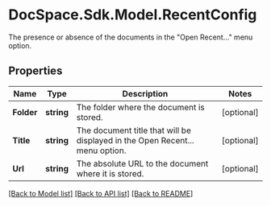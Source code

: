 # DocSpace.Sdk.Model.RecentConfig
The presence or absence of the documents in the \"Open Recent...\" menu option.

## Properties

Name | Type | Description | Notes
------------ | ------------- | ------------- | -------------
**Folder** | **string** | The folder where the document is stored. | [optional] 
**Title** | **string** | The document title that will be displayed in the Open Recent... menu option. | [optional] 
**Url** | **string** | The absolute URL to the document where it is stored. | [optional] 

[[Back to Model list]](../README.md#documentation-for-models) [[Back to API list]](../README.md#documentation-for-api-endpoints) [[Back to README]](../README.md)


